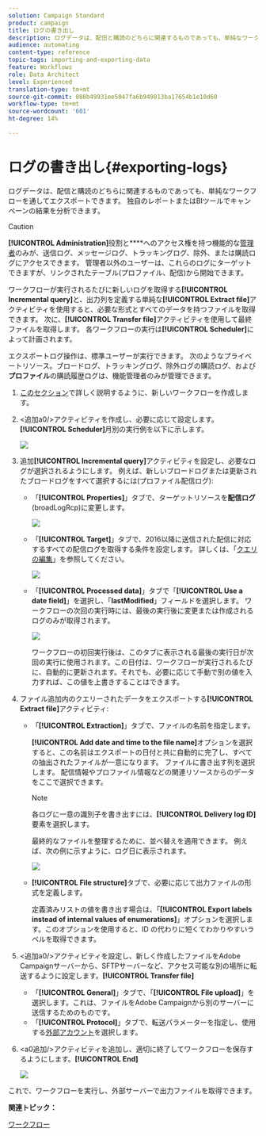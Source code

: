 ```yaml
---
solution: Campaign Standard
product: campaign
title: ログの書き出し
description: ログデータは、配信と購読のどちらに関連するものであっても、単純なワークフローを通してエクスポートできます。
audience: automating
content-type: reference
topic-tags: importing-and-exporting-data
feature: Workflows
role: Data Architect
level: Experienced
translation-type: tm+mt
source-git-commit: 088b49931ee5047fa6b949813ba17654b1e10d60
workflow-type: tm+mt
source-wordcount: '601'
ht-degree: 14%

---
```



# ログの書き出し{#exporting-logs}

ログデータは、配信と購読のどちらに関連するものであっても、単純なワークフローを通してエクスポートできます。 独自のレポートまたはBIツールでキャンペーンの結果を分析できます。

>[!CAUTION]
>
>**[!UICONTROL Administration]**&#x200B;役割と&#x200B;****&#x200B;へのアクセス権を持つ機能的な[管理者](../../administration/using/users-management.md#functional-administrators)のみが、送信ログ、メッセージログ、トラッキングログ、除外、または購読ログにアクセスできます。 管理者以外のユーザーは、これらのログにターゲットできますが、リンクされたテーブル(プロファイル、配信)から開始できます。

ワークフローが実行されるたびに新しいログを取得する&#x200B;**[!UICONTROL Incremental query]**&#x200B;と、出力列を定義する単純な&#x200B;**[!UICONTROL Extract file]**&#x200B;アクティビティを使用すると、必要な形式とすべてのデータを持つファイルを取得できます。 次に、**[!UICONTROL Transfer file]**&#x200B;アクティビティを使用して最終ファイルを取得します。 各ワークフローの実行は&#x200B;**[!UICONTROL Scheduler]**&#x200B;によって計画されます。

エクスポートログ操作は、標準ユーザーが実行できます。 次のようなプライベートリソース。ブロードログ、トラッキングログ、除外ログの購読ログ、および&#x200B;**プロファイル**&#x200B;の購読履歴ログは、機能管理者のみが管理できます。

1. [このセクション](../../automating/using/building-a-workflow.md#creating-a-workflow)で詳しく説明するように、新しいワークフローを作成します。
1. &lt;追加a0/>アクティビティを作成し、必要に応じて設定します。 **[!UICONTROL Scheduler]**&#x200B;月別の実行例を以下に示します。

   ![](assets/export_logs_scheduler.png)

1. 追加&#x200B;**[!UICONTROL Incremental query]**&#x200B;アクティビティを設定し、必要なログが選択されるようにします。 例えば、新しいブロードログまたは更新されたブロードログをすべて選択するには(プロファイル配信ログ):

   * 「**[!UICONTROL Properties]**」タブで、ターゲットリソースを&#x200B;**配信ログ**(broadLogRcp)に変更します。

      ![](assets/export_logs_query_properties.png)

   * 「**[!UICONTROL Target]**」タブで、2016以降に送信された配信に対応するすべての配信ログを取得する条件を設定します。 詳しくは、「[クエリの編集](../../automating/using/editing-queries.md#creating-queries)」を参照してください。

      ![](assets/export_logs_query_target.png)

   * 「**[!UICONTROL Processed data]**」タブで「**[!UICONTROL Use a date field]**」を選択し、「**lastModified**」フィールドを選択します。 ワークフローの次回の実行時には、最後の実行後に変更または作成されるログのみが取得されます。

      ![](assets/export_logs_query_processeddata.png)

      ワークフローの初回実行後は、このタブに表示される最後の実行日が次回の実行に使用されます。この日付は、ワークフローが実行されるたびに、自動的に更新されます。それでも、必要に応じて手動で別の値を入力すれば、この値を上書きすることはできます。

1. ファイル追加内のクエリーされたデータをエクスポートする&#x200B;**[!UICONTROL Extract file]**&#x200B;アクティビティ:

   * 「**[!UICONTROL Extraction]**」タブで、ファイルの名前を指定します。

      **[!UICONTROL Add date and time to the file name]**&#x200B;オプションを選択すると、この名前はエクスポートの日付と共に自動的に完了し、すべての抽出されたファイルが一意になります。 ファイルに書き出す列を選択します。 配信情報やプロファイル情報などの関連リソースからのデータをここで選択できます。

      >[!NOTE]
      >
      >各ログに一意の識別子を書き出すには、**[!UICONTROL Delivery log ID]**&#x200B;要素を選択します。

      最終的なファイルを整理するために、並べ替えを適用できます。 例えば、次の例に示すように、ログ日に表示されます。

      ![](assets/export_logs_extractfile_extraction.png)

   * **[!UICONTROL File structure]**&#x200B;タブで、必要に応じて出力ファイルの形式を定義します。

      定義済みリストの値を書き出す場合は、「**[!UICONTROL Export labels instead of internal values of enumerations]**」オプションを選択します。このオプションを使用すると、ID の代わりに短くてわかりやすいラベルを取得できます。

1. &lt;追加a0/>アクティビティを設定し、新しく作成したファイルをAdobe Campaignサーバーから、SFTPサーバーなど、アクセス可能な別の場所に転送するように設定します。**[!UICONTROL Transfer file]**

   * 「**[!UICONTROL General]**」タブで、「**[!UICONTROL File upload]**」を選択します。これは、ファイルをAdobe Campaignから別のサーバーに送信するためのものです。
   * 「**[!UICONTROL Protocol]**」タブで、転送パラメーターを指定し、使用する[外部アカウント](../../administration/using/external-accounts.md#creating-an-external-account)を選択します。

1. &lt;a0追加/>アクティビティを追加し、適切に終了してワークフローを保存するようにします。**[!UICONTROL End]**

   ![](assets/export_logs_example_workflow.png)

これで、ワークフローを実行し、外部サーバーで出力ファイルを取得できます。

**関連トピック：**

[ワークフロー](../../automating/using/get-started-workflows.md)
